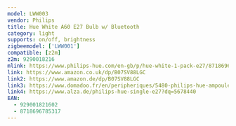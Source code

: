 ```yaml
---
model: LWW003
vendor: Philips
title: Hue White A60 E27 Bulb w/ Bluetooth
category: light
supports: on/off, brightness
zigbeemodel: ['LWW001']
compatible: [z2m]
z2m: 9290018216
mlink: https://www.philips-hue.com/en-gb/p/hue-white-1-pack-e27/8718696785317
link: https://www.amazon.co.uk/dp/B07SV88LGC
link2: https://www.amazon.de/dp/B07SV88LGC
link3: https://www.domadoo.fr/en/peripheriques/5480-philips-hue-ampoule-connectee-9w-a60-e27-bluetooth-zigbee-compatible-alexa-8718696785317.html
link4: https://www.alza.de/philips-hue-single-e27?dq=5678440
EAN: 
  - 929001821602
  - 8718696785317
---
```

